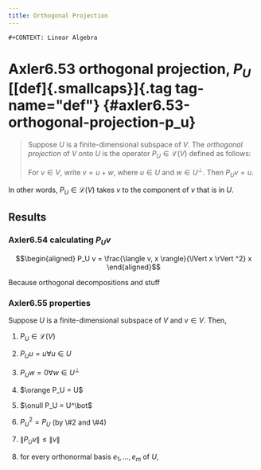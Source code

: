 ```yaml
---
title: Orthogonal Projection
---
```


```{=org}
#+CONTEXT: Linear Algebra
```
# Axler6.53 orthogonal projection, $P_U$ [[def]{.smallcaps}]{.tag tag-name="def"} {#axler6.53-orthogonal-projection-p_u}

> Suppose $U$ is a finite-dimensional subspace of $V$. The *orthogonal
> projection* of $V$ onto $U$ is the operator $P_U \in\mathcal{L} (V)$
> defined as follows:
>
> For $v \in  V$, write $v = u + w$, where $u \in  U$ and
> $w \in  U^\bot$. Then $P_Uv = u$.

In other words, $P_U \in \mathcal{L} (V)$ takes $v$ to the component of
$v$ that is in $U$.

## Results

### Axler6.54 calculating $P_U v$

$$\begin{aligned}
    P_U v = \frac{\langle  v, x \rangle}{\lVert x \rVert ^2} x
    \end{aligned}$$

Because orthogonal decompositions and stuff

### Axler6.55 properties

Suppose $U$ is a finite-dimensional subspace of $V$ and $v \in  V$.
Then,

1.  $P_U \in \mathcal{L}(V)$

2.  $P_U u = u \forall u \in  U$

3.  $P_U w = 0 \forall w \in  U^\bot$

4.  $\orange P_U = U$

5.  $\onull P_U = U^\bot$

6.  $P_U ^2 = P_U$ (by \\\#2 and \\\#4)

7.  $\lVert P_U v \rVert \leq  \lVert v \rVert$

8.  for every orthonormal basis $e_1, \ldots, e_m$ of $U$,
